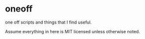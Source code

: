 # oneoff

one off scripts and things that I find useful.

Assume everything in here is MIT licensed unless otherwise noted.
